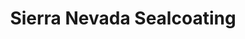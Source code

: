 ---
layout: post
title: Sierra Nevada Sealcoating
image: /images/portfolio/sierra-nevada-seal-coating.jpg
imgurl: http://sierranevadasealcoating.com/
---